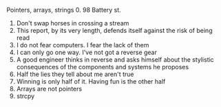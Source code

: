 Pointers, arrays, strings
0. 98 Battery st. 
1. Don't swap horses in crossing a stream 
2. This report, by its very length, defends itself against the risk of being read
3. I do not fear computers. I fear the lack of them
4. I can only go one way. I've not got a reverse gear 
5. A good engineer thinks in reverse and asks himself about the stylistic consequences of the components and systems he proposes 
6. Half the lies they tell about me aren't true
7. Winning is only half of it. Having fun is the other half
8. Arrays are not pointers 
9. strcpy
